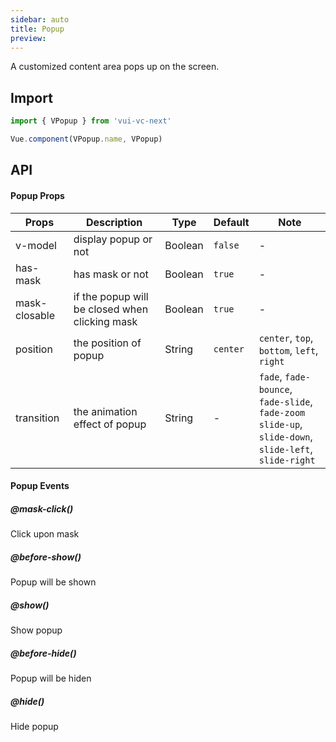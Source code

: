 ```yaml
---
sidebar: auto
title: Popup
preview: 
---
```


A customized content area pops up on the screen.

## Import

```js
import { VPopup } from 'vui-vc-next'

Vue.component(VPopup.name, VPopup)
```

## API

#### Popup Props
|Props | Description | Type | Default | Note|
|----|-----|------|------|------|
|v-model|display popup or not|Boolean|`false`|-|
|has-mask|has mask or not|Boolean|`true`|-|
|mask-closable|if the popup will be closed when clicking mask|Boolean|`true`|-|
|position|the position of popup|String|`center`|`center`, `top`, `bottom`, `left`, `right`|
|transition|the animation effect of popup|String|-|`fade`, `fade-bounce`, `fade-slide`, `fade-zoom`<br> `slide-up`, `slide-down`, `slide-left`, `slide-right`|

#### Popup Events

##### @mask-click()
Click upon mask

##### @before-show()
Popup will be shown

##### @show()
Show popup

##### @before-hide()
Popup will be hiden

##### @hide()
Hide popup
